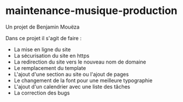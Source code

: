 # maintenance-musique-production

Un projet de Benjamin Mouëza  

Dans ce projet il s'agit de faire :  
 - La mise en ligne du site  
 - La sécurisation du site en https  
 - La redirection du site vers le nouveau nom de domaine  
 - Le remplacement du template  
 - L'ajout d'une section au site ou l'ajout de pages  
 - Le changement de la font pour une meilleure typographie  
 - L'ajout d'un calendrier avec une liste des tâches  
 - La correction des bugs  
  
